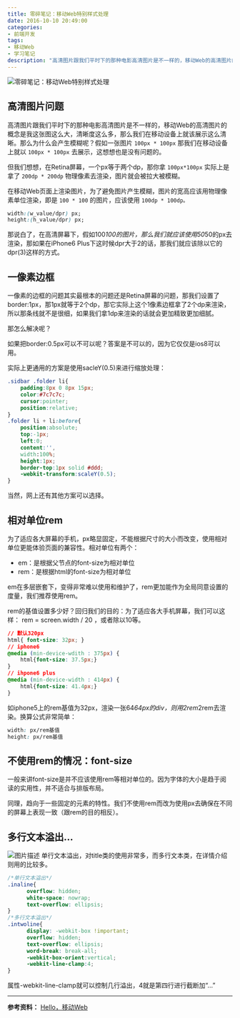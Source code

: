 ```yaml
---
title: 零碎笔记：移动Web特别样式处理
date: 2016-10-10 20:49:00
categories:
- 前端开发
tags:
- 移动Web
- 学习笔记
description: "高清图片跟我们平时下的那种电影高清图片是不一样的，移动Web的高清图片的概念是我这张图这么大，清晰度这么多，那么我们在移动设备上就该展示这么清晰。那么为什么会产生模糊呢？假如一张图片 `100px * 100px` 那我们在移动设备上就以 `100px * 100px` 去展示，这想想也是没有问题的。"
---
```


![零碎笔记：移动Web特别样式处理](//ww3.sinaimg.cn/large/006tNc79ly1g5d8gdhi72j30hd09s3z3.jpg)
## 高清图片问题

高清图片跟我们平时下的那种电影高清图片是不一样的，移动Web的高清图片的概念是我这张图这么大，清晰度这么多，那么我们在移动设备上就该展示这么清晰。那么为什么会产生模糊呢？假如一张图片 `100px * 100px` 那我们在移动设备上就以 `100px * 100px` 去展示，这想想也是没有问题的。

但我们想想，在Retina屏幕，一个px等于两个dp，那你拿 `100px*100px` 实际上是拿了 `200dp * 200dp` 物理像素去渲染，图片就会被拉大被模糊。

在移动Web页面上渲染图片，为了避免图片产生模糊，图片的宽高应该用物理像素单位渲染，即是 `100 * 100` 的图片，应该使用 `100dp * 100dp。`

```css
width:(w_value/dpr) px;
height:(h_value/dpr) px;
```

那说白了，在高清屏幕下，假如100*100的图片，那么我们就应该使用50*50的px去渲染，那如果在iPhone6 Plus下这时候dpr大于2的话，那我们就应该除以它的dpr(3)这样的方式。

## 一像素边框

一像素的边框的问题其实最根本的问题还是Retina屏幕的问题，那我们设置了border:1px，那1px就等于2个dp，那它实际上这个1像素边框拿了2个dp来渲染，所以那条线就不是很细，如果我们拿1dp来渲染的话就会更加精致更加细腻。

那怎么解决呢？

如果把border:0.5px可以不可以呢？答案是不可以的，因为它仅仅是ios8可以用。

实际上更通用的方案是使用sacleY(0.5)来进行缩放处理：

```css
.sidbar .folder li{
    padding:8px 0 8px 15px;
    color:#7c7c7c;
    cursor:pointer;
    position:relative;
}
.folder li + li:before{
    position:absolute;
    top:-1px;
    left:0;
    content:'',
    width:100%;
    height:1px;
    border-top:1px solid #ddd;
    -webkit-transform:scaleY(0.5);
}
```
当然，网上还有其他方案可以选择。

## 相对单位rem

为了适应各大屏幕的手机，px略显固定，不能根据尺寸的大小而改变，使用相对单位更能体验页面的兼容性。相对单位有两个：

+ em：是根据父节点的font-size为相对单位
+ rem：是根据html的font-size为相对单位

em在多层嵌套下，变得非常难以使用和维护了，rem更加能作为全局同意设置的度量，我们推荐使用rem。

rem的基值设置多少好？回归我们的目的：为了适应各大手机屏幕，我们可以这样： rem = screen.width / 20 ，或者除以10等。

```css
// 默认320px
html{ font-size: 32px; }
// iphone6
@media (min-device-wdith : 375px) {
    html{font-size: 37.5px;}
}
// ihpone6 plus
@media (min-device-width : 414px) {
    html{font-size: 41.4px;}
}
```

如iphone5上的rem基值为32px，渲染一张64*64px的div，则用2rem*2rem去渲染。换算公式非常简单：
```css
width: px/rem基值
height: px/rem基值
```

## 不使用rem的情况：font-size

一般来讲font-size是并不应该使用rem等相对单位的。因为字体的大小是趋于阅读的实用性，并不适合与排版布局。

同理，趋向于一些固定的元素的特性。我们不使用rem而改为使用px去确保在不同的屏幕上表现一致（跟rem的目的相反）。

## 多行文本溢出…

![图片描述][2]
单行文本溢出，对title类的使用非常多，而多行文本类，在详情介绍则用的比较多。

```css
/*单行文本溢出*/
.inaline{
      overflow: hidden;
      white-space: nowrap;
      text-overflow: ellipsis;
}
/*多行文本溢出*/
.intwoline{
      display: -webkit-box !important;
      overflow: hidden;
      text-overflow: ellipsis;
      word-break: break-all;
      -webkit-box-orient:vertical;
      -webkit-line-clamp:4;
}
```

属性-webkit-line-clamp就可以控制几行溢出，4就是第四行进行截断加“…”

***********
**参考资料：** 
[Hello，移动Web](//www.imooc.com/learn/494)


  [1]: /img/bVD3ef
  [2]: http://img.mukewang.com/57fa57ac000171eb02870090.jpg

